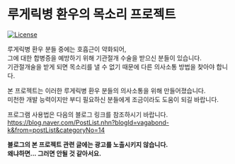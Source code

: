 # 루게릭병 환우의 목소리 프로젝트
[![License](https://img.shields.io/badge/license-LGPL--2.1-blue.svg)](https://licenses.nuget.org/LGPL-2.1-only)

루게릭병 환우 분들 중에는 호흡근이 약화되어,   
그에 대한 합병증을 예방하기 위해 기관절개 수술을 받으신 분들이 있습니다.   
기관절개술을 받게 되면 목소리를 낼 수 없기 때문에 다른 의사소통 방법을 찾아야 합니다.

본 프로젝트는 이러한 루게릭병 환우 분들의 의사소통을 위해 만들어졌습니다.   
미천한 개발 능력이지만 부디 필요하신 분들에게 조금이라도 도움이 되길 바랍니다.

프로그램 사용법은 다음의 블로그 링크를 참조하시기 바랍니다.   
https://blog.naver.com/PostList.nhn?blogId=vagabond-k&from=postList&categoryNo=14

**블로그의 본 프로젝트 관련 글에는 광고를 노출시키지 않습니다.   
왜냐하면... 그러면 안될 것 같아서요.**
